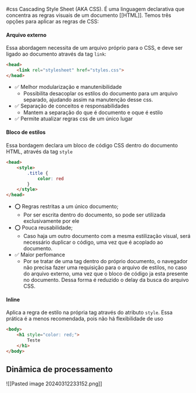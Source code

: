#css
Cascading Style Sheet (AKA CSS). É uma linguagem declarativa que concentra as regras visuais de um documento [[HTML]]. Temos três opções para aplicar as regras de CSS: 
#### Arquivo externo
Essa abordagem necessita de um arquivo próprio para o CSS, e deve ser ligado ao documento através da tag `link`:
```HTML
<head>
	<link rel="stylesheet" href="styles.css">
</head>
```

* ✅ Melhor modularização e manutenibilidade
	* Possibilita desacoplar os estilos do documento para um arquivo separado, ajudando assim na manutenção desse css.
* ✅ Separação de conceitos e responsabilidades
	* Mantem a separação do que é documento e oque é estilo
* ✅ Permite atualizar regras css de um único lugar
#### Bloco de estilos
Essa bordagem declara um bloco de código CSS dentro do documento HTML, através da tag `style`

```HTML
<head>
	<style>
		.title {
			color: red
		}
	</style>
</head>
```

* ⭕ Regras restritas a um único documento;
	* Por ser escrita dentro do documento, so pode ser utilizada exclusivamente por ele
* ⭕ Pouca reusabilidade;
	* Caso haja um outro documento com a mesma estilização visual, será necessário duplicar o código, uma vez que é acoplado ao documento.
* ✅ Maior perfomance
	* Por se tratar de uma tag dentro do próprio documento, o navegador não precisa fazer uma requisição para o arquivo de estilos, no caso do arquivo externo, uma vez que o bloco de código ja esta presente no documento. Dessa forma é reduzido o delay da busca do arquivo CSS.
#### Inline
Aplica a regra de estilo na própria tag através do atributo `style`. Essa prática é a menos recomendada, pois não há flexibilidade de uso
```HTML
<body>
	<h1 style="color: red;">
		Teste
	</h1>
</body>

```

## Dinâmica de processamento
![[Pasted image 20240312233152.png]]